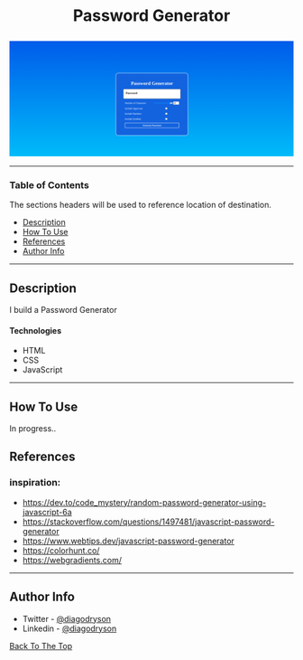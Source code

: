 # <p align="center">Password Generator</p>

![Project Image](resultat.png)

---

### Table of Contents

The sections headers will be used to reference location of destination.

- [Description](#description)
- [How To Use](#how-to-use)
- [References](#references)
- [Author Info](#author-info)

---

## Description

I build a Password Generator

#### Technologies

- HTML
- CSS
- JavaScript

---

## How To Use

In progress..

## References

### inspiration: 

- https://dev.to/code_mystery/random-password-generator-using-javascript-6a
- https://stackoverflow.com/questions/1497481/javascript-password-generator
- https://www.webtips.dev/javascript-password-generator
- https://colorhunt.co/
- https://webgradients.com/

---

## Author Info

- Twitter - [@diagodryson](https://twitter.com/diagodryson)
- Linkedin - [@diagodryson](https://linkedin.com/in/diagodryson)

[Back To The Top](#read-me-template)
